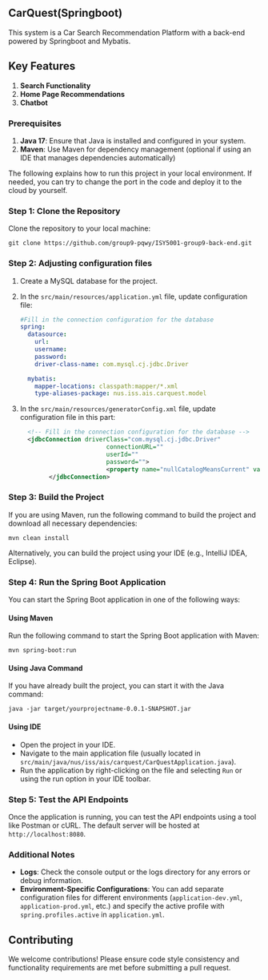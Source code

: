 ## CarQuest(Springboot)

This system is a Car Search Recommendation Platform with a back-end powered by Springboot and Mybatis.

## Key Features

1. **Search Functionality**
2. **Home Page Recommendations**
3. **Chatbot**

### Prerequisites

1. **Java 17**: Ensure that Java is installed and configured in your system.
2. **Maven**: Use Maven for dependency management (optional if using an IDE that manages dependencies automatically)

The following explains how to run this project in your local environment. If needed, you can try to change the port in the code and deploy it to the cloud by yourself.

### Step 1: Clone the Repository

Clone the repository to your local machine:

```
git clone https://github.com/group9-pqwy/ISY5001-group9-back-end.git
```

### Step 2: Adjusting configuration files

1. Create a MySQL database for the project.

2. In the `src/main/resources/application.yml` file, update configuration file:

   ``` yml
   #Fill in the connection configuration for the database
   spring:
     datasource:
       url: 
       username: 
       password: 
       driver-class-name: com.mysql.cj.jdbc.Driver
   
     mybatis:
       mapper-locations: classpath:mapper/*.xml
       type-aliases-package: nus.iss.ais.carquest.model
   ```

3. In the `src/main/resources/generatorConfig.xml` file, update configuration file in this part:

   ``` xml
     <!-- Fill in the connection configuration for the database -->
     <jdbcConnection driverClass="com.mysql.cj.jdbc.Driver"
                           connectionURL=""
                           userId=""
                           password="">
                           <property name="nullCatalogMeansCurrent" value="true" />
           </jdbcConnection>
   ```

### Step 3: Build the Project

If you are using Maven, run the following command to build the project and download all necessary dependencies:

```
mvn clean install
```

Alternatively, you can build the project using your IDE (e.g., IntelliJ IDEA, Eclipse).

### Step 4: Run the Spring Boot Application

You can start the Spring Boot application in one of the following ways:

#### Using Maven

Run the following command to start the Spring Boot application with Maven:

```
mvn spring-boot:run
```

#### Using Java Command

If you have already built the project, you can start it with the Java command:

```
java -jar target/yourprojectname-0.0.1-SNAPSHOT.jar
```

#### Using IDE

- Open the project in your IDE.
- Navigate to the main application file (usually located in `src/main/java/nus/iss/ais/carquest/CarQuestApplication.java`).
- Run the application by right-clicking on the file and selecting `Run` or using the run option in your IDE toolbar.

### Step 5: Test the API Endpoints

Once the application is running, you can test the API endpoints using a tool like Postman or cURL. The default server will be hosted at `http://localhost:8080`.

### Additional Notes

- **Logs**: Check the console output or the logs directory for any errors or debug information.
- **Environment-Specific Configurations**: You can add separate configuration files for different environments (`application-dev.yml`, `application-prod.yml`, etc.) and specify the active profile with `spring.profiles.active` in `application.yml`.

## Contributing

We welcome contributions! Please ensure code style consistency and functionality requirements are met before submitting a pull request.

